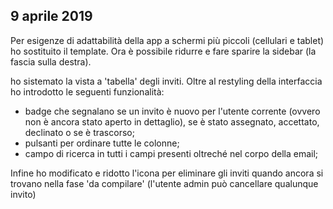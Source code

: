
## 9 aprile 2019

Per esigenze di adattabilità della app a schermi più piccoli (cellulari e tablet) ho sostituito il template. Ora è possibile ridurre e fare sparire la sidebar (la fascia sulla destra).

ho sistemato la vista a 'tabella' degli inviti.
Oltre al restyling della interfaccia ho introdotto le seguenti funzionalità:
- badge che segnalano se un invito è nuovo per l'utente corrente (ovvero non è ancora stato aperto in dettaglio), se è stato assegnato, accettato, declinato o se è trascorso;
- pulsanti per ordinare tutte le colonne;
- campo di ricerca in tutti i campi presenti oltreché nel corpo della email;

Infine ho modificato e ridotto l'icona per eliminare gli inviti quando ancora si trovano nella fase 'da compilare' (l'utente admin può cancellare qualunque invito)
